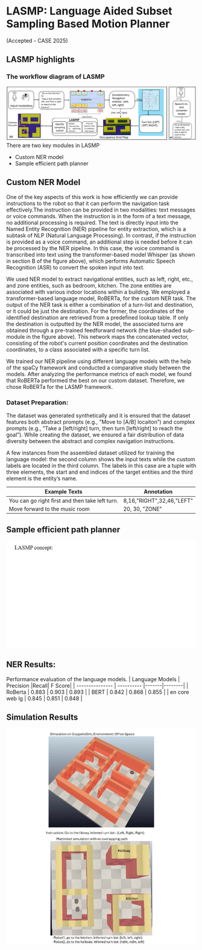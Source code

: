 # LASMP: Language Aided Subset Sampling Based Motion Planner 
(Accepted - CASE 2025)

## LASMP highlights
### The workflow diagram of LASMP
![Workflow](Figures/workflow.png)
There are two key modules in LASMP
- Custom NER model
- Sample efficient path planner

## Custom NER Model
One of the key aspects of this work is how efficiently we can provide instructions to the robot so that it can perform the navigation task effectively.The instruction can be provided in two modalities: text messages or voice commands. When the instruction is in the form of a text message, no additional processing is required. The text is directly input into the Named Entity Recognition (NER) pipeline for entity extraction, which is a subtask of NLP (Natural Language Processing). In contrast, if the instruction is provided as a voice command, an additional step is needed before it can be processed by the NER pipeline. In this case, the voice command is transcribed into text using the transformer-based model Whisper (as shown in section B of the figure above), which performs Automatic Speech Recognition (ASR) to convert the spoken input into text. 

We used NER model to extract navigational entities, such as left, right, etc., and zone entities, such as bedroom, kitchen. The zone entities are associated with various indoor locations within a building. We employed a transformer-based language model, RoBERTa, for the custom NER task. The output of the NER task is either a combination of a turn-list and destination, or it could be just the destination. For the former, the coordinates of the identified destination are retrieved from a predefined lookup table. If only the destination is outputted by the NER model, the associated turns are obtained through a pre-trained feedforward network (the blue-shaded sub-module in the figure above). This network maps the concatenated vector, consisting of the robot's current position coordinates and the destination coordinates, to a class associated with a specific turn list.

We trained our NER pipeline using different language models with the help of the spaCy framework and conducted a comparative study between the models. After analyzing the performance metrics of each model, we found that RoBERTa performed the best on our custom dataset. Therefore, we chose RoBERTa for the LASMP framework.

### Dataset Preparation:
The dataset was generated synthetically and it is ensured that the dataset features both abstract prompts (e.g., ”Move to [A/B] locaiton”) and complex prompts (e.g., ”Take a [left/right] turn, then turn [left/right] to reach the goal”). While creating the dataset, we ensured a fair distribution of data diversity between the abstract and complex navigation instructions.

A few instances from the assembled dataset utilized for training the language model: the second column shows the input texts while the custom labels are located in the third column. The labels in this case are a tuple with three elements, the start and end indices of the target entities and the third element is the entity’s name.

| Example Texts                                   | Annotation                |
| ----------------------------------------------  | ------------------------- |  
|You can go right first and then take left turn.  | 8,16,"RIGHT",32,46,"LEFT" |
|Move forward to the music room                   | 20, 30, "ZONE"            | 

## Sample efficient path planner
![SubsetGeneration](Figures/keyconcept.gif)

## NER Results:
Performance evaluation of the language models.
| Language Models |  Precision |Recall| F Score|
| --------------- | ---------- |-------|--------| 
|    RoBerta      |  0.883     | 0.903 |  0.893 |
|    BERT         |  0.842     | 0.868 |  0.855 |
|  en core web lg |  0.845     | 0.851 |  0.848 | 

## Simulation Results
![OfficeSpace](Figures/officespace.gif)
![NoOverlap](Figures/multirobot_nooverlap.gif)




